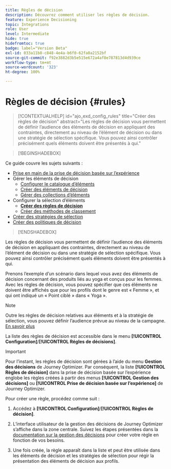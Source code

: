 ```yaml
---
title: Règles de décision
description: Découvrez comment utiliser les règles de décision.
feature: Experience Decisioning
topic: Integrations
role: User
level: Intermediate
hide: true
hidefromtoc: true
badge: label="Version Beta"
exl-id: 033a11b8-c848-4e4a-b6f0-62fa0a2152bf
source-git-commit: f92e3882d3b5e515e672a4af8e787813d4d939ce
workflow-type: tm+mt
source-wordcount: '323'
ht-degree: 100%

---
```


# Règles de décision {#rules}

>[!CONTEXTUALHELP]
>id="ajo_exd_config_rules"
>title="Créer des règles de décision"
>abstract="Les règles de décision vous permettent de définir l’audience des éléments de décision en appliquant des contraintes, directement au niveau de l’élément de décision ou dans une stratégie de sélection spécifique. Vous pouvez ainsi contrôler précisément quels éléments doivent être présentés à qui."

>[!BEGINSHADEBOX]

Ce guide couvre les sujets suivants :

* [Prise en main de la prise de décision basée sur l’expérience](gs-experience-decisioning.md)
* Gérer les éléments de décision
   * [Configurer le catalogue d’éléments](catalogs.md)
   * [Créer des éléments de décision](items.md)
   * [Gérer des collections d’éléments](collections.md)
* Configurer la sélection d’éléments
   * **[Créer des règles de décision](rules.md)**
   * [Créer des méthodes de classement](ranking.md)
* [Créer des stratégies de sélection](selection-strategies.md)
* [Créer des politiques de décision](create-decision.md)

>[!ENDSHADEBOX]

Les règles de décision vous permettent de définir l’audience des éléments de décision en appliquant des contraintes, directement au niveau de l’élément de décision ou dans une stratégie de sélection spécifique. Vous pouvez ainsi contrôler précisément quels éléments doivent être présentés à qui.

Prenons l’exemple d’un scénario dans lequel vous avez des éléments de décision concernant des produits liés au yoga et conçus pour les femmes. Avec les règles de décision, vous pouvez spécifier que ces éléments ne doivent être affichés que pour les profils dont le genre est « Femme », et qui ont indiqué un « Point ciblé » dans « Yoga ».

>[!NOTE]
>
>Outre les règles de décision relatives aux éléments et à la stratégie de sélection, vous pouvez définir l’audience prévue au niveau de la campagne. [En savoir plus](../campaigns/create-campaign.md#audience)


La liste des règles de décision est accessible dans le menu **[!UICONTROL Configuration]**/**[!UICONTROL Régles de décisions]**.

<!--![](assets/decision-rules-list.png)-->

>[!IMPORTANT]
>
>Pour l’instant, les règles de décision sont gérées à l’aide du menu **Gestion des décisions** de Journey Optimizer. Par conséquent, la liste **[!UICONTROL Règles de décision]** dans la prise de décision basée sur l’expérience englobe les règles créées à partir des menus **[!UICONTROL Gestion des décisions]** ou **[!UICONTROL Prise de décision basée sur l’expérience]** de Journey Optimizer.

Pour créer une règle, procédez comme suit :

1. Accédez à **[!UICONTROL Configuration]**/**[!UICONTROL Règles de décision]**.
1. L’interface utilisateur de la gestion des décisions de Journey Optimizer s’affiche dans la zone centrale. Suivez les étapes présentées dans la [documentation sur la gestion des décisions](../offers/offer-library/creating-decision-rules.md) pour créer votre règle en fonction de vos besoins.

1. Une fois créée, la règle apparaît dans la liste et peut être utilisée dans les éléments de décision et les stratégies de sélection pour régir la présentation des éléments de décision aux profils.
